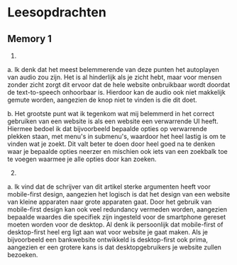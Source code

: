 # Leesopdrachten

## Memory 1

1.

a. Ik denk dat het meest belemmerende van deze punten het autoplayen van audio zou zijn. Het is al hinderlijk als je zicht hebt, maar voor mensen zonder zicht zorgt dit ervoor dat de hele website onbruikbaar wordt doordat de text-to-speech onhoorbaar is. Hierdoor kan de audio ook niet makkelijk gemute worden, aangezien de knop niet te vinden is die dit doet.

b. Het grootste punt wat ik tegenkom wat mij belemmerd in het correct gebruiken van een website is als een website een verwarrende UI heeft. Hiermee bedoel ik dat bijvoorbeeld bepaalde opties op verwarrende plekken staan, met menu's in submenu's, waardoor het heel lastig is om te vinden wat je zoekt. Dit valt beter te doen door heel goed na te denken waar je bepaalde opties neerzer en mischien ook iets van een zoekbalk toe te voegen waarmee je alle opties door kan zoeken.

2.

a. Ik vind dat de schrijver van dit artikel sterke argumenten heeft voor mobile-first design, aangezien het logisch is dat het design van een website van kleine apparaten naar grote apparaten gaat. Door het gebruik van mobile-first design kan ook veel redundancy vermeden worden, aangezien bepaalde waardes die specifiek zijn ingesteld voor de smartphone gereset moeten worden voor de desktop. Al denk ik persoonlijk dat mobile-first of desktop-first heel erg ligt aan wat voor website je gaat maken. Als je bijvoorbeeld een bankwebsite ontwikkeld is desktop-first ook prima, aangezien er een grotere kans is dat desktopgebruikers je website zullen bezoeken.
